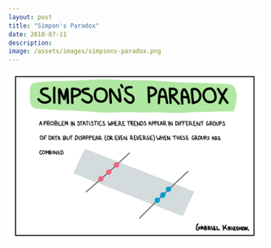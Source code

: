 ```yaml
---
layout: post
title: "Simpon's Paradox"
date: 2018-07-11
description: 
image: /assets/images/simpsons-paradox.png
---
```


![Simpson's Paradox](/assets/images/simpsons-paradox.png)